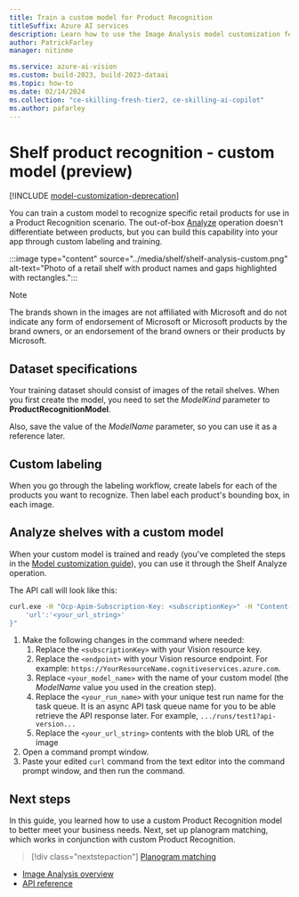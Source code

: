 ```yaml
---
title: Train a custom model for Product Recognition
titleSuffix: Azure AI services
description: Learn how to use the Image Analysis model customization feature to train a model to recognize specific products in a Product Recognition task.
author: PatrickFarley
manager: nitinme

ms.service: azure-ai-vision
ms.custom: build-2023, build-2023-dataai
ms.topic: how-to
ms.date: 02/14/2024
ms.collection: "ce-skilling-fresh-tier2, ce-skilling-ai-copilot"
ms.author: pafarley
---
```


# Shelf product recognition - custom model (preview)

[!INCLUDE [model-customization-deprecation](../includes/model-customization-deprecation.md)]

You can train a custom model to recognize specific retail products for use in a Product Recognition scenario. The out-of-box [Analyze](shelf-analyze.md) operation doesn't differentiate between products, but you can build this capability into your app through custom labeling and training.

:::image type="content" source="../media/shelf/shelf-analysis-custom.png" alt-text="Photo of a retail shelf with product names and gaps highlighted with rectangles.":::

> [!NOTE]
> The brands shown in the images are not affiliated with Microsoft and do not indicate any form of endorsement of Microsoft or Microsoft products by the brand owners, or an endorsement of the brand owners or their products by Microsoft.

<!--## Use the model customization feature

The [Model customization how-to guide](./model-customization.md) shows you how to train and publish a custom Image Analysis model. You can follow that guide, with a few specifications, to make a model for Product Recognition.

> [!div class="nextstepaction"]
> [Model customization](model-customization.md)
-->

## Dataset specifications

Your training dataset should consist of images of the retail shelves. When you first create the model, you need to set the _ModelKind_ parameter to **ProductRecognitionModel**. 

Also, save the value of the _ModelName_ parameter, so you can use it as a reference later.

## Custom labeling

When you go through the labeling workflow, create labels for each of the products you want to recognize. Then label each product's bounding box, in each image.

## Analyze shelves with a custom model

When your custom model is trained and ready (you've completed the steps in the [Model customization guide](./model-customization.md)), you can use it through the Shelf Analyze operation. 

The API call will look like this:

```bash
curl.exe -H "Ocp-Apim-Subscription-Key: <subscriptionKey>" -H "Content-Type: application/json" "<endpoint>/computervision/productrecognition/<your_model_name>/runs/<your_run_name>?api-version=2023-04-01-preview" -d "{
    'url':'<your_url_string>'
}"
```

1. Make the following changes in the command where needed:
    1. Replace the `<subscriptionKey>` with your Vision resource key.
    1. Replace the `<endpoint>` with your Vision resource endpoint. For example: `https://YourResourceName.cognitiveservices.azure.com`.
    1. Replace `<your_model_name>` with the name of your custom model (the _ModelName_ value you used in the creation step).
    1. Replace the `<your_run_name>` with your unique test run name for the task queue. It is an async API task queue name for you to be able retrieve the API response later. For example, `.../runs/test1?api-version...`
    1. Replace the `<your_url_string>` contents with the blob URL of the image
1. Open a command prompt window.
1. Paste your edited `curl` command from the text editor into the command prompt window, and then run the command.

## Next steps

In this guide, you learned how to use a custom Product Recognition model to better meet your business needs. Next, set up planogram matching, which works in conjunction with custom Product Recognition.

> [!div class="nextstepaction"]
> [Planogram matching](shelf-planogram.md)

* [Image Analysis overview](../overview-image-analysis.md)
* [API reference](/rest/api/computervision/operation-groups?view=rest-computervision-2023-04-01-preview)
